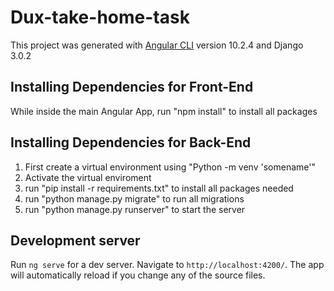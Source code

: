 # Dux-take-home-task

This project was generated with [Angular CLI](https://github.com/angular/angular-cli) version 10.2.4 and Django 3.0.2

## Installing Dependencies for Front-End

While inside the main Angular App, run "npm install" to install all packages

## Installing Dependencies for Back-End

1. First create a virtual environment using "Python -m venv 'somename'"
2. Activate the virtual enviroment
3. run "pip install -r requirements.txt" to install all packages needed
4. run "python manage.py migrate" to run all migrations
5. run "python manage.py runserver" to start the server


## Development server

Run `ng serve` for a dev server. Navigate to `http://localhost:4200/`. The app will automatically reload if you change any of the source files.



